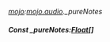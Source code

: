 _[mojo](../../modules/mojo/mojo-module.md):[mojo.audio](../../modules/mojo/mojo-audio.md).\_pureNotes_
##### Const \_pureNotes:[Float](../../modules/wonkey/wonkey-types-float.md)[]
